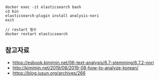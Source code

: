 ```
docker exec -it elasticsearch bash
cd bin
elasticsearch-plugin install analysis-nori
exit

// restart 필수
docker restart elasticsearch
```

## 참고자료
* https://esbook.kimjmin.net/06-text-analysis/6.7-stemming/6.7.2-nori
* http://kimjmin.net/2019/08/2019-08-how-to-analyze-korean/
* https://blog.jusun.org/archives/266